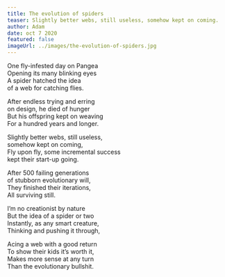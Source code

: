 ```yaml
---
title: The evolution of spiders
teaser: Slightly better webs, still useless, somehow kept on coming.
author: Adam
date: oct 7 2020
featured: false
imageUrl: ../images/the-evolution-of-spiders.jpg
---
```


One fly-infested day on Pangea  
Opening its many blinking eyes  
A spider hatched the idea  
of a web for catching flies.

After endless trying and erring  
on design, he died of hunger  
But his offspring kept on weaving  
For a hundred years and longer.

Slightly better webs, still useless,  
somehow kept on coming,  
Fly upon fly, some incremental success  
kept their start-up going.

After 500 failing generations  
of stubborn evolutionary will,  
They finished their iterations,  
All surviving still.

I’m no creationist by nature  
But the idea of a spider or two  
Instantly, as any smart creature,  
Thinking and pushing it through,

Acing a web with a good return  
To show their kids it’s worth it,  
Makes more sense at any turn  
Than the evolutionary bullshit.
